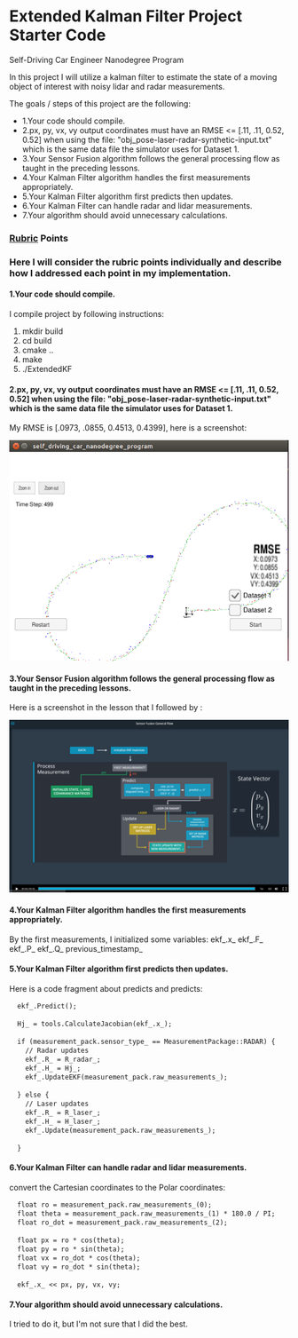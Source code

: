 # Extended Kalman Filter Project Starter Code
Self-Driving Car Engineer Nanodegree Program

In this project I will utilize a kalman filter to estimate the state of a moving object of interest with noisy lidar and radar measurements. 

The goals / steps of this project are the following:

* 1.Your code should compile.
* 2.px, py, vx, vy output coordinates must have an RMSE <= [.11, .11, 0.52, 0.52] when using the file: "obj_pose-laser-radar-synthetic-input.txt" which is the same data file the simulator uses for Dataset 1.
* 3.Your Sensor Fusion algorithm follows the general processing flow as taught in the preceding lessons. 
* 4.Your Kalman Filter algorithm handles the first measurements appropriately.  
* 5.Your Kalman Filter algorithm first predicts then updates. 
* 6.Your Kalman Filter can handle radar and lidar measurements.
* 7.Your algorithm should avoid unnecessary calculations. 



### [Rubric](https://review.udacity.com/#!/rubrics/748/view) Points
### Here I will consider the rubric points individually and describe how I addressed each point in my implementation.  

#### 1.Your code should compile.
I compile project by following instructions:

1. mkdir build
2. cd build
3. cmake ..
4. make
5. ./ExtendedKF

#### 2.px, py, vx, vy output coordinates must have an RMSE <= [.11, .11, 0.52, 0.52] when using the file: "obj_pose-laser-radar-synthetic-input.txt" which is the same data file the simulator uses for Dataset 1.
My RMSE is [.0973, .0855, 0.4513, 0.4399], here is a screenshot:
<div class="test">
<img src="Docs/RMSE.png" width="600" />
</div>


#### 3.Your Sensor Fusion algorithm follows the general processing flow as taught in the preceding lessons. 
Here is a screenshot in the lesson that I followed by :
<div class="test">
<img src="Docs/framework.png" width="600" />
</div>

#### 4.Your Kalman Filter algorithm handles the first measurements appropriately.
By the first measurements, I initialized some variables:
ekf_.x_
ekf_.F_
ekf_.P_
ekf_.Q_ 
previous_timestamp_

  
#### 5.Your Kalman Filter algorithm first predicts then updates. 
Here is a code fragment about predicts and predicts:
```
  ekf_.Predict();

  Hj_ = tools.CalculateJacobian(ekf_.x_);

  if (measurement_pack.sensor_type_ == MeasurementPackage::RADAR) {
    // Radar updates
    ekf_.R_ = R_radar_;
    ekf_.H_ = Hj_;
    ekf_.UpdateEKF(measurement_pack.raw_measurements_);

  } else {
    // Laser updates
    ekf_.R_ = R_laser_;
    ekf_.H_ = H_laser_;
    ekf_.Update(measurement_pack.raw_measurements_);

  }

```

#### 6.Your Kalman Filter can handle radar and lidar measurements.
convert the Cartesian  coordinates to the Polar coordinates:
```
  float ro = measurement_pack.raw_measurements_(0);
  float theta = measurement_pack.raw_measurements_(1) * 180.0 / PI;
  float ro_dot = measurement_pack.raw_measurements_(2);

  float px = ro * cos(theta);
  float py = ro * sin(theta);
  float vx = ro_dot * cos(theta);
  float vy = ro_dot * sin(theta);

  ekf_.x_ << px, py, vx, vy;

```

#### 7.Your algorithm should avoid unnecessary calculations.
I tried to do it, but I'm not sure that I did the best.

